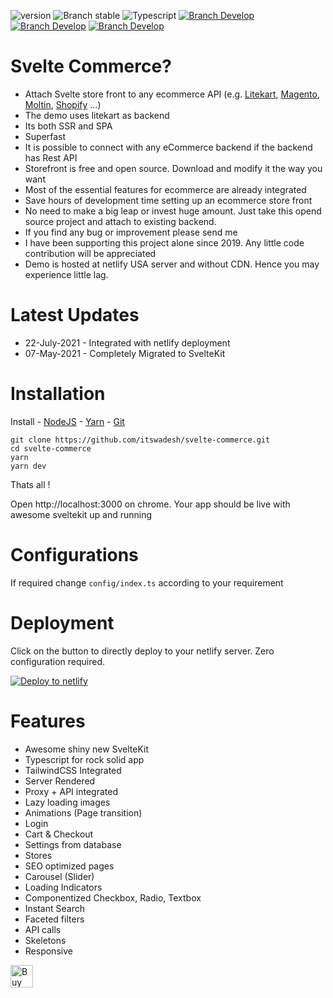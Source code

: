 <a href="https://www.litekart.in/">
<img src="https://github.com/itswadesh/svelte-commerce/blob/master/static/litekart-banner.png?raw=true" alt/>
</a>

![version](https://img.shields.io/badge/node-v16.x-blue.svg)
![Branch stable](https://img.shields.io/badge/stable%20branch-master-blue.svg)
![Typescript](https://img.shields.io/badge/TS-Typescript-blue)
<a href="https://codenx.slack.com" target="blank">![Branch Develop](https://img.shields.io/badge/community%20chat-slack-FF1493.svg?style=for-the-badge&logo=Slack&logoColor=white)</a>
<a href="https://join.skype.com/invite/aBegFXZGdaPh" target="blank">![Branch Develop](https://img.shields.io/badge/%3CDirect%20Message%3E-%2300AFF0.svg?style=for-the-badge&logo=Skype&logoColor=white)</a>
<a href="https://t.me/itswadesh" target="blank">![Branch Develop](https://img.shields.io/badge/Telegram%20Message-%2300AFF0.svg?style=for-the-badge&logo=Telegram&logoColor=white)</a>

# Svelte Commerce?

- Attach Svelte store front to any ecommerce API (e.g. <a href="https://www.litekart.in/"> Litekart</a>, <a href="https://magento.com/">Magento</a>, <a href="https://www.moltin.com/">Moltin</a>, <a href="https://www.shopify.com/">Shopify</a> ...)
- The demo uses litekart as backend
- Its both SSR and SPA
- Superfast
- It is possible to connect with any eCommerce backend if the backend has Rest API
- Storefront is free and open source. Download and modify it the way you want
- Most of the essential features for ecommerce are already integrated
- Save hours of development time setting up an ecommerce store front
- No need to make a big leap or invest huge amount. Just take this opend source project and attach to existing backend.
- If you find any bug or improvement please send me
- I have been supporting this project alone since 2019. Any little code contribution will be appreciated
- Demo is hosted at netlify USA server and without CDN. Hence you may experience little lag.

# Latest Updates

- 22-July-2021 - Integrated with netlify deployment
- 07-May-2021 - Completely Migrated to SvelteKit

# Installation

Install - [NodeJS](https://nodejs.org/en/) - [Yarn](https://yarnpkg.com/en/) - [Git](https://git-scm.com/)

```
git clone https://github.com/itswadesh/svelte-commerce.git
cd svelte-commerce
yarn
yarn dev
```

Thats all !

Open http://localhost:3000 on chrome. Your app should be live with awesome sveltekit up and running

# Configurations

If required change `config/index.ts` according to your requirement

# Deployment

Click on the button to directly deploy to your netlify server. Zero configuration required.

<a href="https://app.netlify.com/start/deploy?repository=https://github.com/itswadesh/svelte-commerce">
<img src="https://www.netlify.com/img/deploy/button.svg" alt="Deploy to netlify">
</a>

# Features

- Awesome shiny new SvelteKit
- Typescript for rock solid app
- TailwindCSS Integrated
- Server Rendered
- Proxy + API integrated
- Lazy loading images
- Animations (Page transition)
- Login
- Cart & Checkout
- Settings from database
- Stores
- SEO optimized pages
- Carousel (Slider)
- Loading Indicators
- Componentized Checkbox, Radio, Textbox
- Instant Search
- Faceted filters
- API calls
- Skeletons
- Responsive

<a href='https://ko-fi.com/itswadesh' target='_blank'><img height='36' style='border:0px;height:36px;' src='https://cdn.ko-fi.com/cdn/kofi2.png?v=2' border='0' alt='Buy Me a Coffee' /></a>
